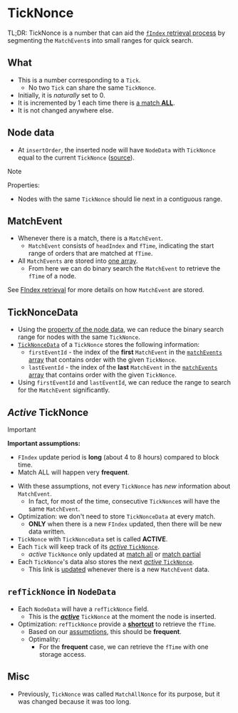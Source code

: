 # TickNonce

TL;DR: TickNonce is a number that can aid the [`fIndex` retrieval process](./findex-retrival.md) by segmenting the `MatchEvent`s into small ranges for quick search.

## What

- This is a number corresponding to a `Tick`.
    - No two `Tick` can share the same `TickNonce`.
- Initially, it is _naturally_ set to $0$.
- It is incremented by $1$ each time there is [a match **ALL**](https://github.com/pendle-finance/pendle-core-v3/blob/d479e388725aeae4ce5334dc34e480d9b6b92681/contracts/core/market/orderbook/Tick.sol#L123).
- It is not changed anywhere else.

## Node data

- At `insertOrder`, the inserted node will have `NodeData` with `TickNonce` equal to the current `TickNonce` ([source](https://github.com/pendle-finance/pendle-core-v3/blob/d479e388725aeae4ce5334dc34e480d9b6b92681/contracts/core/market/orderbook/Tick.sol#L70)).

> [!NOTE]
> <span id="node-data-prop">Properties</span>:
> - Nodes with the same `TickNonce` should lie next in a contiguous range.

## MatchEvent

- Whenever there is a match, there is a `MatchEvent`.
  - `MatchEvent` consists of `headIndex` and `fTime`, indicating the start range of orders that are matched at `fTime`.
- All `MatchEvents` are stored into [one array][matchEvent-array].
    - From here we can do binary search the `MatchEvent` to retrieve the `fTime` of a node.

See [FIndex retrieval](./findex-retrival.md) for more details on how `MatchEvent` are stored.

## TickNonceData

- Using the [property of the node data](#node-data-prop), we can reduce the binary search range for nodes with the same `TickNonce`.
- [`TickNonceData`](https://github.com/pendle-finance/pendle-core-v3/blob/d479e388725aeae4ce5334dc34e480d9b6b92681/contracts/types/MarketTypes.sol#L168) of a `TickNonce` stores the following information:
  - `firstEventId` - the index of the **first** `MatchEvent` in the [`matchEvents` array][matchEvent-array] that contains order with the given `TickNonce`.
  - `lastEventId` - the index of the **last** `MatchEvent` in the [`matchEvents` array][matchEvent-array] that contains order with the given `TickNonce`.
- Using `firstEventId` and `lastEventId`, we can reduce the range to search for the `MatchEvent` significantly.

## _Active_ TickNonce

> [!IMPORTANT]
> **<span id="important-assumptions">Important assumptions:</span>**
> - `FIndex` update period is **long** (about 4 to 8 hours) compared to block time.
> - Match ALL will happen very **frequent**.

- With these assumptions, not every `TickNonce` has _new_ information about `MatchEvent`.
  - In fact, for most of the time, consecutive `TickNonce`s will have the same `MatchEvent`.
- Optimization: we don't need to store `TickNonceData` at every match.
  - **ONLY** when there is a new `FIndex` updated, then there will be new data written.
- `TickNonce` with `TickNonceData` set is called **ACTIVE**.
- Each `Tick` will keep track of its [_active_ `TickNonce`](https://github.com/pendle-finance/pendle-core-v3/blob/d479e388725aeae4ce5334dc34e480d9b6b92681/contracts/types/MarketTypes.sol#L270).
    - _active_ `TickNonce` only updated at [match all](https://github.com/pendle-finance/pendle-core-v3/blob/d479e388725aeae4ce5334dc34e480d9b6b92681/contracts/core/market/orderbook/Tick.sol#L116) or [match partial](https://github.com/pendle-finance/pendle-core-v3/blob/d479e388725aeae4ce5334dc34e480d9b6b92681/contracts/core/market/orderbook/Tick.sol#L137)
- Each `TickNonce`'s data also stores the next [_active_ `TickNonce`](https://github.com/pendle-finance/pendle-core-v3/blob/d479e388725aeae4ce5334dc34e480d9b6b92681/contracts/types/MarketTypes.sol#L173).
  - This link is [updated](https://github.com/pendle-finance/pendle-core-v3/blob/d479e388725aeae4ce5334dc34e480d9b6b92681/contracts/core/market/orderbook/Tick.sol#L222) whenever there is a new `MatchEvent` data.

## `refTickNonce` in `NodeData`

- Each `NodeData` will have a `refTickNonce` field.
  - This is the <u>**_active_**</u> `TickNonce` at the moment the node is inserted.
- Optimization: `refTickNonce` provide a [**shortcut**](https://github.com/pendle-finance/pendle-core-v3/blob/d479e388725aeae4ce5334dc34e480d9b6b92681/contracts/core/market/orderbook/Tick.sol#L268-L271) to retrieve the `fTime`.
    - Based on our [assumptions](#important-assumptions), this should be **frequent**.
    - Optimality:
        - For the **frequent** case, we can retrieve the `fTime` with one storage access.

## Misc

- Previously, `TickNonce` was called `MatchAllNonce` for its purpose, but it was changed because it was too long.

[matchEvent-array]: https://github.com/pendle-finance/pendle-core-v3/blob/d479e388725aeae4ce5334dc34e480d9b6b92681/contracts/core/market/orderbook/Tick.sol#L32
